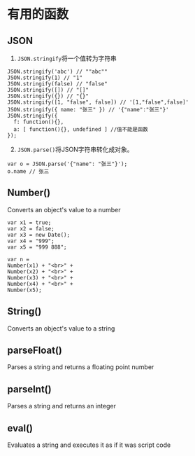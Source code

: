 # 有用的函数
## JSON
1. `JSON.stringify`将一个值转为字符串  

```
JSON.stringify('abc') // ""abc""
JSON.stringify(1) // "1"
JSON.stringify(false) // "false"
JSON.stringify([]) // "[]"
JSON.stringify({}) // "{}"
JSON.stringify([1, "false", false]) // '[1,"false",false]'
JSON.stringify({ name: "张三" }) // '{"name":"张三"}'
JSON.stringify({
  f: function(){},
  a: [ function(){}, undefined ] //值不能是函数
});

```

2. `JSON.parse()`将JSON字符串转化成对象。

```
var o = JSON.parse('{"name": "张三"}');
o.name // 张三
```

## Number()
Converts an object's value to a number
```
var x1 = true;
var x2 = false;
var x3 = new Date();
var x4 = "999";
var x5 = "999 888";

var n = 
Number(x1) + "<br>" + 
Number(x2) + "<br>" + 
Number(x3) + "<br>" + 
Number(x4) + "<br>" + 
Number(x5);

```
## String()
Converts an object's value to a string

## parseFloat()
Parses a string and returns a floating point number

## parseInt()
Parses a string and returns an integer

## eval()
Evaluates a string and executes it as if it was script code
